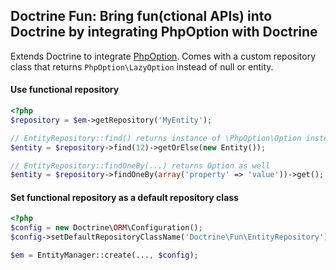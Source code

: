 Doctrine Fun: Bring fun(ctional APIs) into Doctrine by integrating PhpOption with Doctrine
------------------------------------------------------------------------------------------

Extends Doctrine to integrate [PhpOption](https://github.com/schmittjoh/php-option). Comes with a custom repository class that returns `PhpOption\LazyOption` instead of null or entity.


#### Use functional repository
```php
<?php
$repository = $em->getRepository('MyEntity');

// EntityRepository::find() returns instance of \PhpOption\Option instead of plain entity
$entity = $repository->find(12)->getOrElse(new Entity());

// EntityRepository::findOneBy(...) returns Option as well
$entity = $repository->findOneBy(array('property' => 'value'))->get();
```

#### Set functional repository as a default repository class
```php
<?php
$config = new Doctrine\ORM\Configuration();
$config->setDefaultRepositoryClassName('Doctrine\Fun\EntityRepository');

$em = EntityManager::create(..., $config);
```
